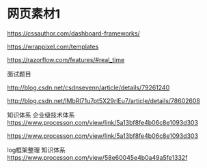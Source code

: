 # 网页素材1


https://cssauthor.com/dashboard-frameworks/



https://wrappixel.com/templates



https://razorflow.com/features/#real_time

面试题目

http://blog.csdn.net/csdnsevenn/article/details/79261240

http://blog.csdn.net/IMbRl71u7pt5X29rlEu7/article/details/78602608

知识体系
企业级技术体系
https://www.processon.com/view/link/5a13bf8fe4b06c8e1093d303

https://www.processon.com/view/link/5a13bf8fe4b06c8e1093d303

log框架整理 知识体系
https://www.processon.com/view/58e60045e4b0a49a5fe1332f
